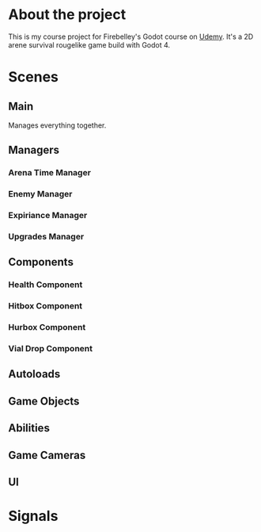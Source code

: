 # About the project
This is my course project for Firebelley's Godot course on [Udemy](https://www.udemy.com/course/create-a-complete-2d-arena-survival-roguelike-game-in-godot-4/). It's a 2D arene survival rougelike game build with Godot 4.

# Scenes
## Main
Manages everything together.

## Managers
### Arena Time Manager
### Enemy Manager
### Expiriance Manager
### Upgrades Manager
## Components
### Health Component
### Hitbox Component
### Hurbox Component
### Vial Drop Component
## Autoloads
## Game Objects
## Abilities
## Game Cameras
## UI

# Signals
